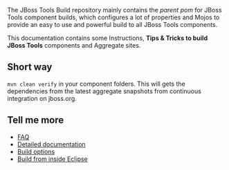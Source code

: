 The JBoss Tools Build repository mainly contains the _parent pom_ for JBoss Tools component builds, which configures a lot of properties and Mojos to provide an easy to use and powerful build to all JBoss Tools components.

This documentation contains some Instructions, **Tips & Tricks to build JBoss Tools** components and Aggregate sites.

## Short way

`mvn clean verify` in your component folders.
This will gets  the dependencies from the latest aggregate snapshots from continuous integration on jboss.org.

## Tell me more

* [FAQ](faq.md)
* [Detailed documentation](details.md)
* [Build options](build_options.md)
* [Build from inside Eclipse](build_from_eclipse.md)
